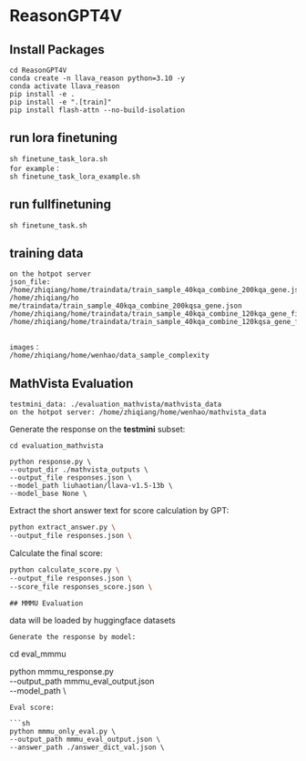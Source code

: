 # ReasonGPT4V
## Install Packages
```
cd ReasonGPT4V
conda create -n llava_reason python=3.10 -y
conda activate llava_reason
pip install -e .
pip install -e ".[train]"
pip install flash-attn --no-build-isolation
```
## run lora finetuning
```
sh finetune_task_lora.sh
for example：
sh finetune_task_lora_example.sh
```
## run fullfinetuning
```
sh finetune_task.sh
```
## training data
```
on the hotpot server
json_file:
/home/zhiqiang/home/traindata/train_sample_40kqa_combine_200kqa_gene.json
/home/zhiqiang/ho me/traindata/train_sample_40kqa_combine_200kqsa_gene.json
/home/zhiqiang/home/traindata/train_sample_40kqa_combine_120kqa_gene_filter.json
/home/zhiqiang/home/traindata/train_sample_40kqa_combine_120kqsa_gene_filter.json


images：
/home/zhiqiang/home/wenhao/data_sample_complexity
```
## MathVista Evaluation
```
testmini_data: ./evaluation_mathvista/mathvista_data
on the hotpot server: /home/zhiqiang/home/wenhao/mathvista_data
```
Generate the response on the **testmini** subset:
```
cd evaluation_mathvista

python response.py \
--output_dir ./mathvista_outputs \
--output_file responses.json \
--model_path liuhaotian/llava-v1.5-13b \
--model_base None \ 
```
Extract the short answer text for score calculation by GPT:

```sh
python extract_answer.py \
--output_file responses.json \
```

Calculate the final score:

```sh
python calculate_score.py \
--output_file responses.json \
--score_file responses_score.json \
```



```
## MMMU Evaluation
```
data will be loaded by huggingface datasets
```
Generate the response by model:
```
cd eval_mmmu

python mmmu_response.py \
--output_path mmmu_eval_output.json \
--model_path  \ 
```
Eval score:

```sh
python mmmu_only_eval.py \
--output_path mmmu_eval_output.json \
--answer_path ./answer_dict_val.json \
```

